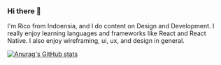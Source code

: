 ### Hi there 👋

I'm Rico from Indoensia, and I do content on Design and Development. I really enjoy learning languages and frameworks like React and React Native. I also enjoy wireframing, ui, ux, and design in general.

[![Anurag's GitHub stats](https://github-readme-stats.vercel.app/api?username=gouw1)](https://github.com/anuraghazra/github-readme-stats)
